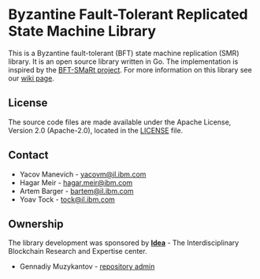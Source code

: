 # Byzantine Fault-Tolerant Replicated State Machine Library



This is a Byzantine fault-tolerant (BFT) state machine replication (SMR) library. 
It is an open source library written in Go.
The implementation is inspired by the [BFT-SMaRt project](https://github.com/bft-smart/library). 
For more information on this library see our [wiki page](https://github.com/SmartBFT-Go/consensus/wiki).


## License

The source code files are made available under the Apache License, Version 2.0 (Apache-2.0), located in the [LICENSE](LICENSE) file.


## Contact

* Yacov Manevich - [yacovm@il.ibm.com](mailto:yacovm@il.ibm.com)
* Hagar Meir - [hagar.meir@ibm.com](mailto:hagar.meir@ibm.com)
* Artem Barger - [bartem@il.ibm.com](mailto:bartem@il.ibm.com)
* Yoav Tock - [tock@il.ibm.com](mailto:tock@il.ibm.com)

## Ownership

The library development was sponsored by __[Idea](https://scientificideas.org/)__ - The Interdisciplinary Blockchain Research and Expertise center. 

* Gennadiy Muzykantov - [repository admin](mailto:g@muzykantov.me) 